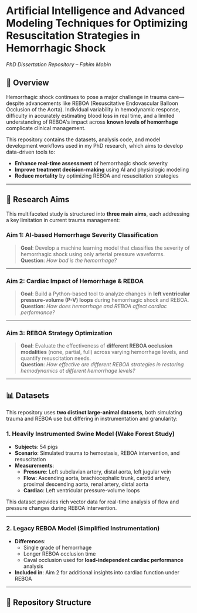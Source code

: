 # Artificial Intelligence and Advanced Modeling Techniques for Optimizing Resuscitation Strategies in Hemorrhagic Shock

*PhD Dissertation Repository – Fahim Mobin*

## 🧠 Overview

Hemorrhagic shock continues to pose a major challenge in trauma care—despite advancements like REBOA (Resuscitative Endovascular Balloon Occlusion of the Aorta). Individual variability in hemodynamic response, difficulty in accurately estimating blood loss in real time, and a limited understanding of REBOA's impact across **known levels of hemorrhage** complicate clinical management.

This repository contains the datasets, analysis code, and model development workflows used in my PhD research, which aims to develop data-driven tools to:

- **Enhance real-time assessment** of hemorrhagic shock severity  
- **Improve treatment decision-making** using AI and physiologic modeling  
- **Reduce mortality** by optimizing REBOA and resuscitation strategies  

---

## 🎯 Research Aims

This multifaceted study is structured into **three main aims**, each addressing a key limitation in current trauma management:

### **Aim 1: AI-based Hemorrhage Severity Classification**
> **Goal**: Develop a machine learning model that classifies the severity of hemorrhagic shock using only arterial pressure waveforms.  
> **Question**: *How bad is the hemorrhage?*

---

### **Aim 2: Cardiac Impact of Hemorrhage & REBOA**
> **Goal**: Build a Python-based tool to analyze changes in **left ventricular pressure-volume (P-V) loops** during hemorrhagic shock and REBOA.  
> **Question**: *How does hemorrhage and REBOA affect cardiac performance?*

---

### **Aim 3: REBOA Strategy Optimization**
> **Goal**: Evaluate the effectiveness of **different REBOA occlusion modalities** (none, partial, full) across varying hemorrhage levels, and quantify resuscitation needs.  
> **Question**: *How effective are different REBOA strategies in restoring hemodynamics at different hemorrhage levels?*

---

## 📊 Datasets

This repository uses **two distinct large-animal datasets**, both simulating trauma and REBOA use but differing in instrumentation and granularity:

### 1. **Heavily Instrumented Swine Model (Wake Forest Study)**
- **Subjects**: 54 pigs  
- **Scenario**: Simulated trauma to hemostasis, REBOA intervention, and resuscitation  
- **Measurements**:
  - **Pressure**: Left subclavian artery, distal aorta, left jugular vein  
  - **Flow**: Ascending aorta, brachiocephalic trunk, carotid artery, proximal descending aorta, renal artery, distal aorta  
  - **Cardiac**: Left ventricular pressure-volume loops  

This dataset provides rich vector data for real-time analysis of flow and pressure changes during REBOA intervention.

---

### 2. **Legacy REBOA Model (Simplified Instrumentation)**
- **Differences**:
  - Single grade of hemorrhage  
  - Longer REBOA occlusion time  
  - Caval occlusion used for **load-independent cardiac performance** analysis  
- **Included in**: Aim 2 for additional insights into cardiac function under REBOA

---

## 📂 Repository Structure

